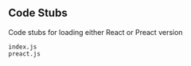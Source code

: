 Code Stubs
----------
Code stubs for loading either React or Preact version

```match
index.js
preact.js
```

[icon]: fa://fa-share-square/#83c5ff
